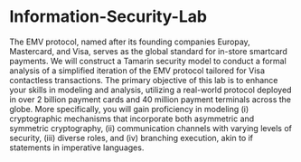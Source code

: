 # Information-Security-Lab

The EMV protocol, named after its founding companies Europay, Mastercard, and Visa, serves as the global standard for in-store smartcard payments.
We will construct a Tamarin security model to conduct a formal analysis of a simplified iteration of the EMV protocol tailored for Visa contactless transactions. 
The primary objective of this lab is to enhance your skills in modeling and analysis, utilizing a real-world protocol deployed in over 2 billion payment cards and 40 million payment terminals across the globe. 
More specifically, you will gain proficiency in modeling 
(i) cryptographic mechanisms that incorporate both asymmetric and symmetric cryptography, 
(ii) communication channels with varying levels of security, 
(iii) diverse roles, and 
(iv) branching execution, akin to if statements in imperative languages.
